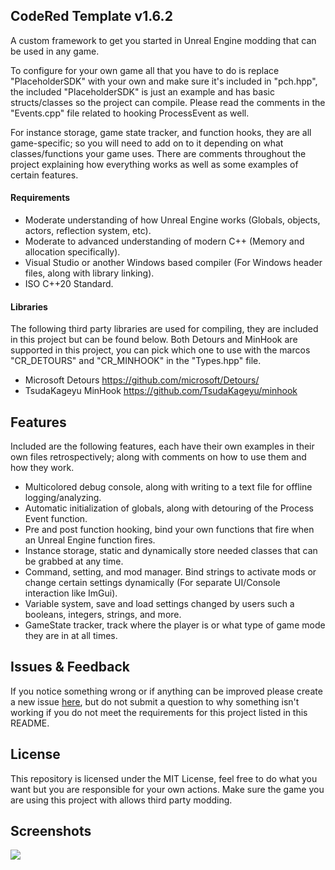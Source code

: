 ## CodeRed Template v1.6.2

A custom framework to get you started in Unreal Engine modding that can be used in any game.

To configure for your own game all that you have to do is replace "PlaceholderSDK" with your own and make sure it's included in "pch.hpp", the included "PlaceholderSDK" is just an example and has basic structs/classes so the project can compile. Please read the comments in the "Events.cpp" file related to hooking ProcessEvent as well.

For instance storage, game state tracker, and function hooks, they are all game-specific; so you will need to add on to it depending on what classes/functions your game uses. There are comments throughout the project explaining how everything works as well as some examples of certain features.

#### Requirements

- Moderate understanding of how Unreal Engine works (Globals, objects, actors, reflection system, etc).
- Moderate to advanced understanding of modern C++ (Memory and allocation specifically).
- Visual Studio or another Windows based compiler (For Windows header files, along with library linking).
- ISO C++20 Standard.

#### Libraries

The following third party libraries are used for compiling, they are included in this project but can be found below.
Both Detours and MinHook are supported in this project, you can pick which one to use with the marcos "CR_DETOURS" and "CR_MINHOOK" in the "Types.hpp" file.

- Microsoft Detours https://github.com/microsoft/Detours/
- TsudaKageyu MinHook https://github.com/TsudaKageyu/minhook

## Features

Included are the following features, each have their own examples in their own files retrospectively; along with comments on how to use them and how they work.

- Multicolored debug console, along with writing to a text file for offline logging/analyzing.
- Automatic initialization of globals, along with detouring of the Process Event function.
- Pre and post function hooking, bind your own functions that fire when an Unreal Engine function fires.
- Instance storage, static and dynamically store needed classes that can be grabbed at any time.
- Command, setting, and mod manager. Bind strings to activate mods or change certain settings dynamically (For separate UI/Console interaction like ImGui).
- Variable system, save and load settings changed by users such a booleans, integers, strings, and more.
- GameState tracker, track where the player is or what type of game mode they are in at all times.

## Issues & Feedback

If you notice something wrong or if anything can be improved please create a new issue [here](https://github.com/CodeRedRL/CodeRed-Template/issues/), but do not submit a question to why something isn't working if you do not meet the requirements for this project listed in this README.

## License

This repository is licensed under the MIT License, feel free to do what you want but you are responsible for your own actions. Make sure the game you are using this project with allows third party modding.

## Screenshots

![](https://i.imgur.com/ofnaNVV.png)